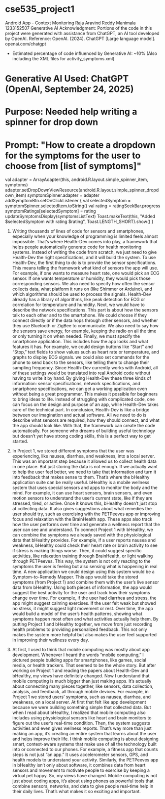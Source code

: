 # cse535_project1
Android App - Context Monitoring
Raja Aravind Reddy Manimala
1233152507
Generative AI Acknowledgment: Portions of the code in this project were generated with assistance from ChatGPT, an AI tool developed by OpenAI. 
Reference: OpenAI. (2024). ChatGPT [Large language model]. openai.com/chatgpt
* Estimated percentage of code influenced by Generative AI: ~10% (Also including the XML files for activity_symptoms.xml)

# Generative AI Used: ChatGPT (OpenAI, September 24, 2025)
# Purpose: Needed help writing a spinner for drop down
# Prompt: "How to create a dropdown for the symptoms for the user to choose from [list of symptoms]"

val adapter = ArrayAdapter(this, android.R.layout.simple_spinner_item, symptoms)
        adapter.setDropDownViewResource(android.R.layout.simple_spinner_dropdown_item)
        symptomSpinner.adapter = adapter
addSymptomBtn.setOnClickListener {
            val selectedSymptom = symptomSpinner.selectedItem.toString()
            val rating = ratingSeekBar.progress
            symptomRatings[selectedSymptom] = rating
            updateSymptomsDisplay(symptomsListText)
            Toast.makeText(this, "Added $selectedSymptom with rating $rating", Toast.LENGTH_SHORT).show()
        }


1) Writing thousands of lines of code for sensors and smartphones, especially when your knowledge of programming is limited feels almost impossible. That’s where Health-Dev comes into play, a framework that helps people automatically generate code for health monitoring systems. Instead of writing the code from scratch, we just need to give Health-Dev the right specifications, and it will build the system.
To use Health-Dev, the first thing to do is to provide the sensor specifications. This means telling the framework what kind of sensors the app will use. For example, if one wants to measure heart rate, one would pick an ECG sensor. If one wants temperature or humidity, they would pick those corresponding sensors. We also need to specify how often the sensor collects data, what platform it runs on (like Shimmer or Arduino), and which algorithms should be used to process the signals. Health-Dev already has a library of algorithms, like peak detection for ECG or correlation for temperature and humidity.
Next, we would have to describe the network specifications. This part is about how the sensors talk to each other and to the smartphone. We could choose if they connect directly or if the data hops through other sensors, and whether they use Bluetooth or ZigBee to communicate. We also need to say how the sensors save energy, for example, keeping the radio on all the time or only turning it on when needed.
Finally, we must specify the smartphone application. This includes how the app looks and what features it has. For example, we could design buttons like “Start” and “Stop,” text fields to show values such as heart rate or temperature, and graphs to display ECG signals. we could also set commands for the phone to send back to the sensors, like telling them to change their sampling frequency. Since Health-Dev currently works with Android, all of these settings would be translated into real Android code without having to write it by hand.
By giving Health-Dev these three kinds of information: sensor specifications, network specifications, and smartphone specifications, we can get a working application even without being a great programmer. This makes it possible for beginners to bring ideas to life. Instead of struggling with complicated code, one can focus on the design and purpose of an app, while Health-Dev takes care of the technical part.
In conclusion, Health-Dev is like a bridge between our imagination and actual software. All we need to do is describe what sensors are required, how they should connect, and what the app should look like. With that, the framework can create the code automatically. For someone who dreams of building useful technology but doesn’t yet have strong coding skills, this is a perfect way to get started.


2) In Project 1, we stored different symptoms that the user was experiencing, like nausea, diarrhea, and weakness, into a local server. This was an important step because it allowed us to collect health data in one place. But just storing the data is not enough. If we actually want to help the user feel better, we need to take that information and turn it into feedback that makes sense to them. That’s where the bHealthy application suite can be really useful.
bHealthy is a mobile wellness system that uses special sensors and apps to monitor the body and the mind. For example, it can use heart sensors, brain sensors, and even motion sensors to understand the user’s current state, like if they are stressed, tired, or active. Once it knows this, bHealthy doesn’t just stop at collecting data. It also gives suggestions about what remedies the user should try, such as exercising with the PETPeeves app or improving focus and relaxation with the BrainHealth app. These apps also track how the user performs over time and generate a wellness report that the user can see and understand.
To connect Project 1 with bHealthy, we can combine the symptoms we already saved with the physiological data that bHealthy provides. For example, if a user reports nausea and weakness, bHealthy could check their heart rate or brain activity to see if stress is making things worse. Then, it could suggest specific activities, like relaxation training through BrainHealth, or light walking through PETPeeves. This way, the system is not only reacting to the symptoms the user is feeling but also sensing what is happening in real time.
A new application we could design using this system would be a Symptom-to-Remedy Mapper. This app would take the stored symptoms (from Project 1) and combine them with the user’s live sensor data from bHealthy. Using both pieces of information, the app would suggest the best activity for the user and track how their symptoms change over time. For example, if the user had diarrhea and stress, the app might suggest calming exercises. If the user felt weak but showed no stress, it might suggest light movement or rest. Over time, the app would build a model of the user’s health patterns, showing what symptoms happen most often and what activities actually help them.
By putting Project 1 and bHealthy together, we move from just recording health problems to providing personalized feedback. This not only makes the system more helpful but also makes the user feel supported in improving their wellness every day.


3) At first, I used to think that mobile computing was mostly about app development. Whenever I heard the words “mobile computing,” I pictured people building apps for smartphones, like games, social media, or health trackers. That seemed to be the whole story. But after working on Project 1 and reading the papers about Health-Dev and bHealthy, my views have definitely changed.
Now I understand that mobile computing is much bigger than just making apps. It’s actually about connecting many pieces together, like sensors, data collection, analysis, and feedback, all through mobile devices. For example, in Project 1 we stored users’ symptoms, such as nausea, diarrhea, and weakness, on a local server. At first that felt like app development because we were building something simple that collected data. But when I read about bHealthy, I realized that mobile computing also includes using physiological sensors like heart and brain monitors to figure out the user’s real-time condition. Then, the system suggests activities and even gives wellness reports. That’s way more than just making an app, it’s creating an entire system that learns about the user and helps improve their life.
I think mobile computing is about designing smart, context-aware systems that make use of all the technology built into or connected to our phones. For example, a fitness app that counts steps is not just “an app.” It uses accelerometer sensors, GPS, and health models to understand your activity. Similarly, the PETPeeves app in bHealthy isn’t only about software, it combines data from heart sensors and movement to motivate people to exercise by keeping a virtual pet happy.
So, my views have changed. Mobile computing is not just about coding apps, it’s about using phones as powerful tools that combine sensors, networks, and data to give people real-time help in their daily lives. That’s what makes it so exciting and important.
